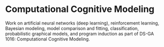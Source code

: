 # Computational Cognitive Modeling

Work on artificial neural networks (deep learning), reinforcement learning, Bayesian modeling, model comparison and fitting, classification, probabilistic graphical models, and program induction as part of DS-GA 1016: Computational Cognitive Modeling.
